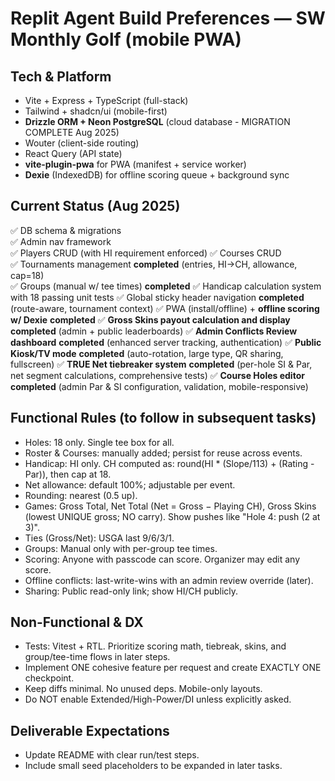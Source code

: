 # Replit Agent Build Preferences — SW Monthly Golf (mobile PWA)

## Tech & Platform
- Vite + Express + TypeScript (full-stack)
- Tailwind + shadcn/ui (mobile-first)
- **Drizzle ORM + Neon PostgreSQL** (cloud database - MIGRATION COMPLETE Aug 2025)
- Wouter (client-side routing)
- React Query (API state)
- **vite-plugin-pwa** for PWA (manifest + service worker)
- **Dexie** (IndexedDB) for offline scoring queue + background sync

## Current Status (Aug 2025)
✅ DB schema & migrations  
✅ Admin nav framework  
✅ Players CRUD (with HI requirement enforced)
✅ Courses CRUD  
✅ Tournaments management **completed** (entries, HI→CH, allowance, cap=18)  
✅ Groups (manual w/ tee times) **completed**
✅ Handicap calculation system with 18 passing unit tests
✅ Global sticky header navigation **completed** (route-aware, tournament context)
✅ PWA (install/offline) + **offline scoring w/ Dexie** **completed**
✅ **Gross Skins payout calculation and display** **completed** (admin + public leaderboards)
✅ **Admin Conflicts Review dashboard** **completed** (enhanced server tracking, authentication)
✅ **Public Kiosk/TV mode** **completed** (auto-rotation, large type, QR sharing, fullscreen)
✅ **TRUE Net tiebreaker system** **completed** (per-hole SI & Par, net segment calculations, comprehensive tests)
✅ **Course Holes editor** **completed** (admin Par & SI configuration, validation, mobile-responsive)

## Functional Rules (to follow in subsequent tasks)

- Holes: 18 only. Single tee box for all.
- Roster & Courses: manually added; persist for reuse across events.
- Handicap: HI only. CH computed as: round(HI * (Slope/113) + (Rating - Par)), then cap at 18.
- Net allowance: default 100%; adjustable per event.
- Rounding: nearest (0.5 up).
- Games: Gross Total, Net Total (Net = Gross − Playing CH), Gross Skins (lowest UNIQUE gross; NO carry). Show pushes like "Hole 4: push (2 at 3)".
- Ties (Gross/Net): USGA last 9/6/3/1.
- Groups: Manual only with per-group tee times.
- Scoring: Anyone with passcode can score. Organizer may edit any score.
- Offline conflicts: last-write-wins with an admin review override (later).
- Sharing: Public read-only link; show HI/CH publicly.

## Non-Functional & DX

- Tests: Vitest + RTL. Prioritize scoring math, tiebreak, skins, and group/tee-time flows in later steps.
- Implement ONE cohesive feature per request and create EXACTLY ONE checkpoint.
- Keep diffs minimal. No unused deps. Mobile-only layouts.
- Do NOT enable Extended/High-Power/DI unless explicitly asked.

## Deliverable Expectations

- Update README with clear run/test steps.
- Include small seed placeholders to be expanded in later tasks.
